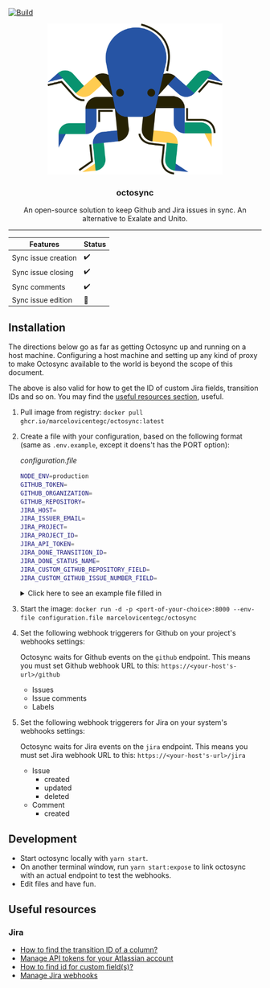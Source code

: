 [![Build](https://github.com/marcelovicentegc/octosync/actions/workflows/build.yml/badge.svg)](https://github.com/marcelovicentegc/octosync/actions/workflows/build.yml)

<p align="center">
  <img alt="octosync logo" src="./assets/octosync.png" height="300" />
  <h3 align="center">octosync</h3>
  <p align="center">An open-source solution to keep Github and Jira issues in sync. An alternative to Exalate and Unito.</p>
</p>

---

| Features            | Status |
| ------------------- | ------ |
| Sync issue creation | ✔️     |
| Sync issue closing  | ✔️     |
| Sync comments       | ✔️     |
| Sync issue edition  | 🚧     |

## Installation

The directions below go as far as getting Octosync up and running on a host machine. Configuring a host machine and setting up any kind of proxy to make Octosync available to the world is beyond the scope of this document.

The above is also valid for how to get the ID of custom Jira fields, transition IDs and so on. You may find the [useful resources section](#useful-resources), useful.

1.  Pull image from registry: `docker pull ghcr.io/marcelovicentegc/octosync:latest`
2.  Create a file with your configuration, based on the following format (same as `.env.example`, except it doens't has the PORT option):

    _configuration.file_

    ```bash
    NODE_ENV=production
    GITHUB_TOKEN=
    GITHUB_ORGANIZATION=
    GITHUB_REPOSITORY=
    JIRA_HOST=
    JIRA_ISSUER_EMAIL=
    JIRA_PROJECT=
    JIRA_PROJECT_ID=
    JIRA_API_TOKEN=
    JIRA_DONE_TRANSITION_ID=
    JIRA_DONE_STATUS_NAME=
    JIRA_CUSTOM_GITHUB_REPOSITORY_FIELD=
    JIRA_CUSTOM_GITHUB_ISSUE_NUMBER_FIELD=
    ```

      <details>
      <summary>Click here to see an example file filled in</summary>
        
        
          NODE_ENV=production
          GITHUB_TOKEN=ZmFrZURhdGE
          GITHUB_ORGANIZATION=marcelovicentegc
          GITHUB_REPOSITORY=octosync
          JIRA_HOST=https://marcelovicentegc.atlassian.net
          JIRA_ISSUER_EMAIL=marcelovicentegc@pm.me
          JIRA_PROJECT=OCT
          JIRA_PROJECT_ID=10043
          JIRA_API_TOKEN=bW9yZUZha2VEYXRh
          JIRA_DONE_TRANSITION_ID=44
          JIRA_DONE_STATUS_NAME=Done
          JIRA_CUSTOM_GITHUB_REPOSITORY_FIELD=10035
          JIRA_CUSTOM_GITHUB_ISSUE_NUMBER_FIELD=10036
        
        
      </details>

3.  Start the image: `docker run -d -p <port-of-your-choice>:8000 --env-file configuration.file marcelovicentegc/octosync`
4.  Set the following webhook triggerers for Github on your project's webhooks settings:

    Octosync waits for Github events on the `github` endpoint. This means you must set Github webhook URL to this: `https://<your-host's-url>/github`

    - Issues
    - Issue comments
    - Labels

5.  Set the following webhook triggerers for Jira on your system's webhooks settings:

    Octosync waits for Jira events on the `jira` endpoint. This means you must set Jira webhook URL to this: `https://<your-host's-url>/jira`

    - Issue
      - created
      - updated
      - deleted
    - Comment
      - created

## Development

- Start octosync locally with `yarn start`.
- On another terminal window, run `yarn start:expose` to link octosync with an actual endpoint to test the webhooks.
- Edit files and have fun.

## Useful resources

### Jira

- [How to find the transition ID of a column?](https://community.atlassian.com/t5/Jira-questions/How-to-fine-transition-ID-of-JIRA/qaq-p/1207483#:~:text=Go%20to%20you%20Project%20Workflow,see%20transition%20id's%20for%20transitions.)
- [Manage API tokens for your Atlassian account](https://support.atlassian.com/atlassian-account/docs/manage-api-tokens-for-your-atlassian-account/)
- [How to find id for custom field(s)?](https://confluence.atlassian.com/jirakb/how-to-find-id-for-custom-field-s-744522503.html)
- [Manage Jira webhooks](https://support.atlassian.com/jira-cloud-administration/docs/manage-webhooks/)
